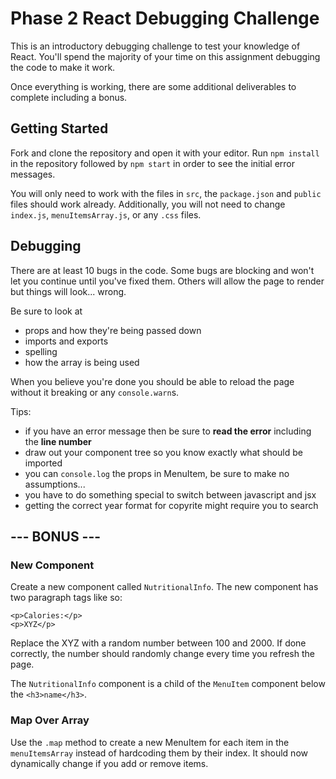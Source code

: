 # Phase 2 React Debugging Challenge

This is an introductory debugging challenge to test your knowledge of React. You'll spend the majority of your time on this assignment debugging the code to make it work.

Once everything is working, there are some additional deliverables to complete including a bonus.

## Getting Started

Fork and clone the repository and open it with your editor. Run `npm install` in the repository followed by `npm start` in order to see the initial error messages.

You will only need to work with the files in `src`, the `package.json` and `public` files should work already. Additionally, you will not need to change `index.js`, `menuItemsArray.js`, or any `.css` files.

## Debugging

There are at least 10 bugs in the code. Some bugs are blocking and won't let you continue until you've fixed them. Others will allow the page to render but things will look... wrong.

Be sure to look at

- props and how they're being passed down
- imports and exports
- spelling
- how the array is being used

When you believe you're done you should be able to reload the page without it breaking or any `console.warn`s.

Tips:

- if you have an error message then be sure to **read the error** including the **line number**
- draw out your component tree so you know exactly what should be imported
- you can `console.log` the props in MenuItem, be sure to make no assumptions...
- you have to do something special to switch between javascript and jsx
- getting the correct year format for copyrite might require you to search

## --- BONUS ---

### New Component

Create a new component called `NutritionalInfo`. The new component has two paragraph tags like so:

```
<p>Calories:</p>
<p>XYZ</p>
```

Replace the XYZ with a random number between 100 and 2000. If done correctly, the number should randomly change every time you refresh the page.

The `NutritionalInfo` component is a child of the `MenuItem` component below the `<h3>name</h3>`.

### Map Over Array

Use the `.map` method to create a new MenuItem for each item in the `menuItemsArray` instead of hardcoding them by their index. It should now dynamically change if you add or remove items.
